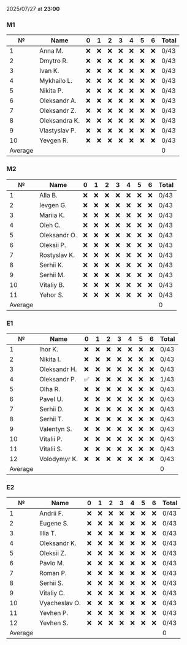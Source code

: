 2025/07/27 at **23:00**
### M1
|№|Name|0|1|2|3|4|5|6|Total|
|-----|-----|-----|-----|-----|-----|-----|-----|-----|-----|
|1|Anna M.|❌|❌|❌|❌|❌|❌|❌|0/43|
|2|Dmytro R.|❌|❌|❌|❌|❌|❌|❌|0/43|
|3|Ivan K.|❌|❌|❌|❌|❌|❌|❌|0/43|
|4|Mykhailo L.|❌|❌|❌|❌|❌|❌|❌|0/43|
|5|Nikita P.|❌|❌|❌|❌|❌|❌|❌|0/43|
|6|Oleksandr A.|❌|❌|❌|❌|❌|❌|❌|0/43|
|7|Oleksandr Z.|❌|❌|❌|❌|❌|❌|❌|0/43|
|8|Oleksandra K.|❌|❌|❌|❌|❌|❌|❌|0/43|
|9|Vlastyslav P.|❌|❌|❌|❌|❌|❌|❌|0/43|
|10|Yevgen R.|❌|❌|❌|❌|❌|❌|❌|0/43|
|Average|||||||||0|
### M2
|№|Name|0|1|2|3|4|5|6|Total|
|-----|-----|-----|-----|-----|-----|-----|-----|-----|-----|
|1|Alla B.|❌|❌|❌|❌|❌|❌|❌|0/43|
|2|Ievgen G.|❌|❌|❌|❌|❌|❌|❌|0/43|
|3|Mariia K.|❌|❌|❌|❌|❌|❌|❌|0/43|
|4|Oleh C.|❌|❌|❌|❌|❌|❌|❌|0/43|
|5|Oleksandr O.|❌|❌|❌|❌|❌|❌|❌|0/43|
|6|Oleksii P.|❌|❌|❌|❌|❌|❌|❌|0/43|
|7|Rostyslav K.|❌|❌|❌|❌|❌|❌|❌|0/43|
|8|Serhii K.|❌|❌|❌|❌|❌|❌|❌|0/43|
|9|Serhii M.|❌|❌|❌|❌|❌|❌|❌|0/43|
|10|Vitaliy B.|❌|❌|❌|❌|❌|❌|❌|0/43|
|11|Yehor S.|❌|❌|❌|❌|❌|❌|❌|0/43|
|Average|||||||||0|
### E1
|№|Name|0|1|2|3|4|5|6|Total|
|-----|-----|-----|-----|-----|-----|-----|-----|-----|-----|
|1|Ihor K.|❌|❌|❌|❌|❌|❌|❌|0/43|
|2|Nikita I.|❌|❌|❌|❌|❌|❌|❌|0/43|
|3|Oleksandr H.|❌|❌|❌|❌|❌|❌|❌|0/43|
|4|Oleksandr P.|✅|❌|❌|❌|❌|❌|❌|1/43|
|5|Olha R.|❌|❌|❌|❌|❌|❌|❌|0/43|
|6|Pavel U.|❌|❌|❌|❌|❌|❌|❌|0/43|
|7|Serhii D.|❌|❌|❌|❌|❌|❌|❌|0/43|
|8|Serhii T.|❌|❌|❌|❌|❌|❌|❌|0/43|
|9|Valentyn S.|❌|❌|❌|❌|❌|❌|❌|0/43|
|10|Vitalii P.|❌|❌|❌|❌|❌|❌|❌|0/43|
|11|Vitalii S.|❌|❌|❌|❌|❌|❌|❌|0/43|
|12|Volodymyr K.|❌|❌|❌|❌|❌|❌|❌|0/43|
|Average|||||||||0|
### E2
|№|Name|0|1|2|3|4|5|6|Total|
|-----|-----|-----|-----|-----|-----|-----|-----|-----|-----|
|1|Andrii F.|❌|❌|❌|❌|❌|❌|❌|0/43|
|2|Eugene S.|❌|❌|❌|❌|❌|❌|❌|0/43|
|3|Illia T.|❌|❌|❌|❌|❌|❌|❌|0/43|
|4|Oleksandr K.|❌|❌|❌|❌|❌|❌|❌|0/43|
|5|Oleksii Z.|❌|❌|❌|❌|❌|❌|❌|0/43|
|6|Pavlo M.|❌|❌|❌|❌|❌|❌|❌|0/43|
|7|Roman P.|❌|❌|❌|❌|❌|❌|❌|0/43|
|8|Serhii S.|❌|❌|❌|❌|❌|❌|❌|0/43|
|9|Vitaliy C.|❌|❌|❌|❌|❌|❌|❌|0/43|
|10|Vyacheslav O.|❌|❌|❌|❌|❌|❌|❌|0/43|
|11|Yevhen P.|❌|❌|❌|❌|❌|❌|❌|0/43|
|12|Yevhen S.|❌|❌|❌|❌|❌|❌|❌|0/43|
|Average|||||||||0|
